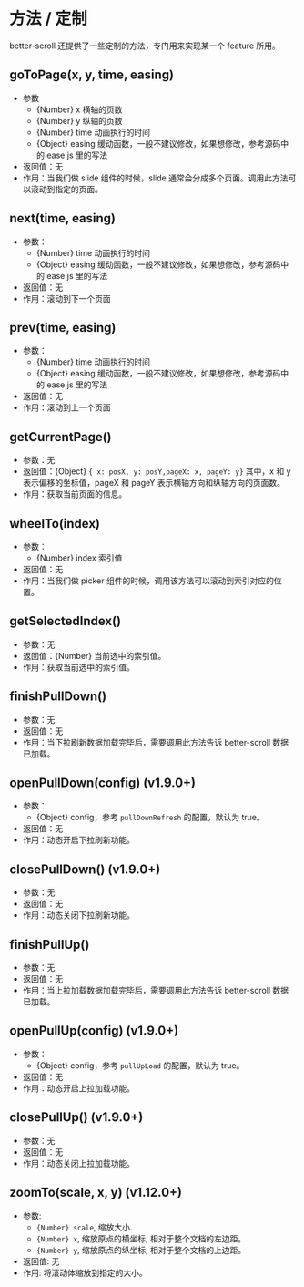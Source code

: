 # 方法 / 定制

better-scroll 还提供了一些定制的方法，专门用来实现某一个 feature 所用。

## goToPage(x, y, time, easing)
   - 参数
     - {Number} x 横轴的页数
     - {Number} y 纵轴的页数
     - {Number} time 动画执行的时间
     - {Object} easing 缓动函数，一般不建议修改，如果想修改，参考源码中的 ease.js 里的写法
   - 返回值：无
   - 作用：当我们做 slide 组件的时候，slide 通常会分成多个页面。调用此方法可以滚动到指定的页面。

## next(time, easing)
   - 参数：
     - {Number} time 动画执行的时间
     - {Object} easing 缓动函数，一般不建议修改，如果想修改，参考源码中的 ease.js 里的写法
   - 返回值：无
   - 作用：滚动到下一个页面

## prev(time, easing)
   - 参数：
     - {Number} time 动画执行的时间
     - {Object} easing 缓动函数，一般不建议修改，如果想修改，参考源码中的 ease.js 里的写法
   - 返回值：无
   - 作用：滚动到上一个页面

## getCurrentPage()
   - 参数：无
   - 返回值：{Object} `{ x: posX, y: posY,pageX: x, pageY: y}` 其中，x 和 y 表示偏移的坐标值，pageX 和 pageY 表示横轴方向和纵轴方向的页面数。
   - 作用：获取当前页面的信息。

## wheelTo(index)
   - 参数：
     - {Number} index 索引值
   - 返回值：无
   - 作用：当我们做 picker 组件的时候，调用该方法可以滚动到索引对应的位置。

## getSelectedIndex()
   - 参数：无
   - 返回值：{Number} 当前选中的索引值。
   - 作用：获取当前选中的索引值。

## finishPullDown()
   - 参数：无
   - 返回值：无
   - 作用：当下拉刷新数据加载完毕后，需要调用此方法告诉 better-scroll 数据已加载。

## openPullDown(config) (v1.9.0+)
   - 参数：
     - {Object} config，参考 `pullDownRefresh` 的配置，默认为 true。
   - 返回值：无
   - 作用：动态开启下拉刷新功能。

## closePullDown() (v1.9.0+)
   - 参数：无
   - 返回值：无
   - 作用：动态关闭下拉刷新功能。

## finishPullUp()
   - 参数：无
   - 返回值：无
   - 作用：当上拉加载数据加载完毕后，需要调用此方法告诉 better-scroll 数据已加载。

## openPullUp(config) (v1.9.0+)
   - 参数：
     - {Object} config，参考 `pullUpLoad` 的配置，默认为 true。
   - 返回值：无
   - 作用：动态开启上拉加载功能。

## closePullUp() (v1.9.0+)
   - 参数：无
   - 返回值：无
   - 作用：动态关闭上拉加载功能。

## zoomTo(scale, x, y) (v1.12.0+)
   - 参数:
     - `{Number} scale`, 缩放大小.
     - `{Number} x`, 缩放原点的横坐标, 相对于整个文档的左边距。
     - `{Number} y`, 缩放原点的纵坐标, 相对于整个文档的上边距。
   - 返回值: 无
   - 作用: 将滚动体缩放到指定的大小。




